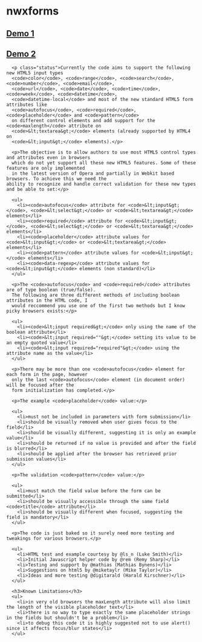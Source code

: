# nwxforms



## [Demo 1](http://dl.dropbox.com/u/598365/html5forms/html5forms.html)

## [Demo 2](http://dl.dropbox.com/u/598365/html5forms/example1.html)
 

      <p class="status">Currently the code aims to support the following new HTML5 input types
      <code>color</code>, <code>range</code>, <code>search</code>, <code>number</code>, <code>email</code>,
      <code>url</code>, <code>date</code>, <code>time</code>, <code>week</code>, <code>datetime</code>,
      <code>datetime-local</code> and most of the new standard HTML5 form attributes like
      <code>autofocus</code>, <code>required</code>, <code>placeholder</code> and <code>pattern</code>
      on different control elements and add support for the <code>maxlength</code> attribute on
      <code>&lt;textarea&gt;</code> elements (already supported by HTML4 on
      <code>&lt;input&gt;</code> elements).</p>

      <p>The objective is to allow authors to use most HTML5 control types and attributes even in browsers
      which do not yet support all these new HTML5 features. Some of these features are only implemented
      in the latest version of Opera and partially in Webkit based browsers. To achieve this we need the
    ability to recognize and handle correct validation for these new types and be able to set:</p>

      <ul>
        <li><code>autofocus</code> attribute for <code>&lt;input&gt;</code>, <code>&lt;select&gt;</code> or <code>&lt;textarea&gt;</code> elements</li>
        <li><code>required</code> attribute for <code>&lt;input&gt;</code>, <code>&lt;select&gt;</code> or <code>&lt;textarea&gt;</code> elements</li>
        <li><code>placeholder</code> attribute values for <code>&lt;input&gt;</code> or <code>&lt;textarea&gt;</code> elements</li>
        <li><code>pattern</code> attribute values for <code>&lt;input&gt;</code> elements</li>
        <li><code>data-regexp</code> attribute values for <code>&lt;input&gt;</code> elements (non standard)</li>
      </ul>

      <p>The <code>autofocus</code> and <code>required</code> attributes are of type boolean (true/false).
      The following are three different methods of including boolean attributes in the HTML code, I
      would reccommend you use one of the first two methods but I know picky browsers exists:</p>

      <ul>
        <li><code>&lt;input required&gt;</code> only using the name of the boolean attribute</li>
        <li><code>&lt;input required=""&gt;</code> setting its value to be an empty quoted value</li>
        <li><code>&lt;input required="required"&gt;</code> using the attribute name as the value</li>
      </ul>

      <p>There may be more than one <code>autofocus</code> element for each form in the page, however
      only the last <code>autofocus</code> element (in document order) will be focused after the
      form initialization has completed.</p>

      <p>The example <code>placeholder</code> value:</p>

      <ul>
        <li>must not be included in parameters with form submission</li>
        <li>should be visually removed when user gives focus to the field</li>
        <li>should be visually different, suggesting it is only an example value</li>
        <li>should be returned if no value is provided and after the field is blurred</li>
        <li>should be applied after the browser has retrieved prior submission values</li>
      </ul>

      <p>The validation <code>pattern</code> value:</p>

      <ul>
        <li>must match the field value before the form can be submitted</li>
        <li>should be visually accessible through the same field <code>title</code> attribute</li>
        <li>should be visually different when focused, suggesting the field is mandatory</li>
      </ul>

      <p>The code is just baked so it surely need more testing and tweakings for various browsers.</p>

      <ul>
        <li>HTML test and example courtesy by @ls_n (Luke Smith)</li>
        <li>Initial Javascript helper code by @rem (Remy Sharp)</li>
        <li>Testing and support by @mathias (Mathias Bynens)</li>
        <li>Suggestions on html5 by @miketaylr (Mike Taylor)</li>
        <li>Ideas and more testing @digitarald (Harald Kirschner)</li>
      </ul>

      <h3>Known Limitations</h3>
      <ul>
        <li>in very old browsers the maxLength attribute will also limit the length of the visible placeholder text</li>
        <li>there is no way to type exactly the same placeholder strings in the fields but shouldn't be a problem</li>
        <li>to debug this code it is highly suggested not to use alert() since it affects focus/blur states</li>
      </ul>